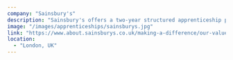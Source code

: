 ```yaml
---
company: "Sainsbury's"
description: "Sainsbury's offers a two-year structured apprenticeship programme for individuals who love the idea of working in the fast-paced retail world."
image: "/images/apprenticeships/sainsburys.jpg"
link: "https://www.about.sainsburys.co.uk/making-a-difference/our-values/our-stories/2017/apprenticeships-go-digital"
location:
  - "London, UK"
---
```

